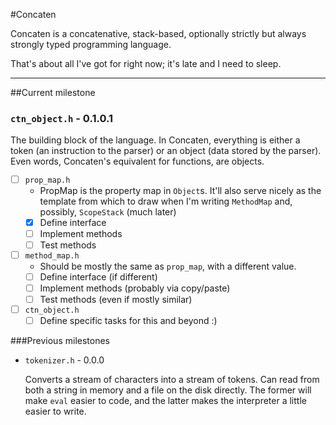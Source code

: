 #Concaten

Concaten is a concatenative, stack-based, optionally strictly but always strongly typed programming language.

That's about all I've got for right now; it's late and I need to sleep.

---

##Current milestone

### `ctn_object.h` - 0.1.0.1

The building block of the language. In Concaten, everything is either a token (an instruction to the parser) or an object (data stored by the parser). Even words, Concaten's equivalent for functions, are objects.

 - [ ] `prop_map.h`
    * PropMap is the property map in `Object`s. It'll also serve nicely as the template from which to draw when I'm writing `MethodMap` and, possibly, `ScopeStack` (much later)
    * [x] Define interface
    * [ ] Implement methods
    * [ ] Test methods
- [ ] `method_map.h`
    * Should be mostly the same as `prop_map`, with a different value.
    * [ ] Define interface (if different)
    * [ ] Implement methods (probably via copy/paste)
    * [ ] Test methods (even if mostly similar)
- [ ] `ctn_object.h`
    * [ ] Define specific tasks for this and beyond :)

###Previous milestones

- `tokenizer.h` - 0.0.0

    Converts a stream of characters into a stream of tokens. Can read from both a string in memory and a file on the disk directly. The former will make `eval` easier to code, and the latter makes the interpreter a little easier to write.

